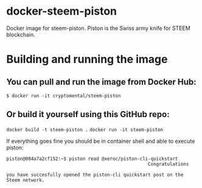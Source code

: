 # docker-steem-piston
Docker image for steem-piston. Piston is the Swiss army knife for STEEM blockchain.


# Building and running the image

## You can pull and run the image from Docker Hub:

`$ docker run -it cryptomental/steem-piston`

## Or build it yourself using this GitHub repo:

`docker build -t steem-piston .`
`docker run -it steem-piston`

If everything goes fine you should be in container shell and able to execute piston:


```
piston@084a7a2cf152:~$ piston read @xeroc/piston-cli-quickstart
                                                    Congratulations                                                     

you have succesfully opened the piston-cli quickstart post on the Steem network.
```
